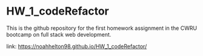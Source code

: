 # HW_1_codeRefactor

This is the github repository for the first homework assignment in the CWRU bootcamp on full stack web development. 

link:  https://noahhelton98.github.io/HW_1_codeRefactor/
